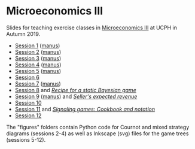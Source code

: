 # Microeconomics III
Slides for teaching exercise classes in [Microeconomics III](https://kurser.ku.dk/course/aØka08005u/2019-2020) at UCPH in Autumn 2019.

* [Session 1](https://github.com/thornoe/micro_III/blob/master/s1/main.pdf) ([manus](https://github.com/thornoe/micro_III/blob/master/s1/Manus_S1.docx?raw=true))
* [Session 2](https://github.com/thornoe/micro_III/blob/master/s2/main.pdf) ([manus](https://github.com/thornoe/micro_III/blob/master/s2/Manus_S2.docx?raw=true))
* [Session 3](https://github.com/thornoe/micro_III/blob/master/s3/main.pdf) ([manus](https://github.com/thornoe/micro_III/blob/master/s3/Manus_S3.docx?raw=true))
* [Session 4](https://github.com/thornoe/micro_III/blob/master/s4/main.pdf) ([manus](https://github.com/thornoe/micro_III/blob/master/s4/Manus_S4.docx?raw=true))
* [Session 5](https://github.com/thornoe/micro_III/blob/master/s5/main.pdf) ([manus](https://github.com/thornoe/micro_III/blob/master/s5/Manus_S5.docx?raw=true))
* [Session 6](https://github.com/thornoe/micro_III/blob/master/s6/main.pdf)
* [Session 7](https://github.com/thornoe/micro_III/blob/master/s7/main.pdf) ([manus](https://github.com/thornoe/micro_III/blob/master/s7/Manus_S7.docx?raw=true))
* [Session 8](https://github.com/thornoe/micro_III/blob/master/s8/main.pdf) and [*Recipe for a static Bayesian game*](https://github.com/thornoe/micro_III/blob/master/s8/static_bayesian_game.pdf)
* [Session 9](https://github.com/thornoe/micro_III/blob/master/s9/main.pdf) ([manus](https://github.com/thornoe/micro_III/blob/master/s9/Manus_S9.docx?raw=true)) and [*Seller's expected revenue*](https://github.com/thornoe/micro_III/blob/master/s9/seller's_revenue.pdf)
* [Session 10](https://github.com/thornoe/micro_III/blob/master/s10/main.pdf)
* [Session 11](https://github.com/thornoe/micro_III/blob/master/s11/main.pdf) and [*Signaling games: Cookbook and notation*](https://github.com/thornoe/micro_III/blob/master/s11/cookbook_notation.pdf)
* [Session 12](https://github.com/thornoe/micro_III/blob/master/s12/main.pdf)

The "figures" folders contain Python code for Cournot and mixed strategy diagrams (sessions 2-4) as well as Inkscape (svg) files for the game trees (sessions 5-12).
